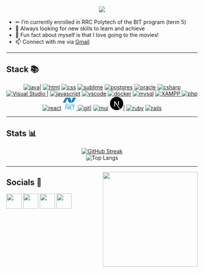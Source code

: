 <div align="center">
  <img src="https://user-images.githubusercontent.com/74038190/240877480-5f6597b4-ff7c-4415-9272-d95759df842f.gif" />
</div>
  
- ✏ I’m currently enrolled in RRC Polytech of the BIT program (term 5)
- 👀 Always looking for new skills to learn and achieve
- 🍿 Fun fact about myself is that I love going to the movies!
- 📫 Connect with me via <a href="mailto: xavieryabados.09@gmail.com">Gmail</a>

---

## Stack 📚
<div align="center">
<!-- JAVA -->
  <a href="https://www.java.com/en/" ><img src="https://user-images.githubusercontent.com/25181517/117201156-9a724800-adec-11eb-9a9d-3cd0f67da4bc.png" alt="java" width="35" height="35" /></a>|
<!-- HTML -->  
  <a href="https://www.w3schools.com/html/" ><img src="https://user-images.githubusercontent.com/25181517/192158954-f88b5814-d510-4564-b285-dff7d6400dad.png" alt="html" width="35" height="35" /></a>
<!-- CSS -->
  <a href="https://www.w3schools.com/css/" ><img src="https://user-images.githubusercontent.com/25181517/183898674-75a4a1b1-f960-4ea9-abcb-637170a00a75.png" alt="css" width="35" height="35" /></a>
<!-- SUBLIME -->
  <a href="https://www.sublimetext.com/" ><img src="https://user-images.githubusercontent.com/25181517/190887576-6653f877-8439-4521-82f3-403086ead892.png" alt="sublime" width="35" height="35" /></a>
<!-- POSTGRESQL -->  
  <a href="https://www.postgresql.org/" ><img src="https://user-images.githubusercontent.com/25181517/117208740-bfb78400-adf5-11eb-97bb-09072b6bedfc.png" alt="postgres" width="35" height="35" /></a>
<!-- ORACLE -->  
  <a href="https://www.oracle.com/ca-en/database/" ><img src="https://user-images.githubusercontent.com/25181517/117208736-bdedc080-adf5-11eb-912f-61c7d43705f6.png" alt="oracle" width="35" height="35" /></a>
<!-- C-SHARP -->  
  <a href="https://www.w3schools.com/cs/index.php" ><img src="https://user-images.githubusercontent.com/25181517/121405384-444d7300-c95d-11eb-959f-913020d3bf90.png" alt="csharp" width="35" height="35" /></a>
<!-- VISUAL STUDIO -->
  <a href="https://visualstudio.microsoft.com" ><img src="https://visualstudio.microsoft.com/wp-content/uploads/2021/10/Product-Icon.svg" alt="Visual Studio" width="35" height="35" /> </a>|
<!-- JAVASCRIPT -->  
  <a href="https://developer.mozilla.org/en-US/docs/Web/JavaScript" ><img src="https://user-images.githubusercontent.com/25181517/117447155-6a868a00-af3d-11eb-9cfe-245df15c9f3f.png" alt="javascript" width="35" height="35" /></a>
<!-- VS CODE -->  
  <a href="https://code.visualstudio.com/" ><img src="https://user-images.githubusercontent.com/25181517/192108891-d86b6220-e232-423a-bf5f-90903e6887c3.png" alt="vscode" width="35" height="35" /></a>
<!-- DOCKER -->  
  <a href="https://www.docker.com/" ><img src="https://user-images.githubusercontent.com/25181517/117207330-263ba280-adf4-11eb-9b97-0ac5b40bc3be.png" alt="docker" width="35" height="35" /></a>
<!-- MYSQL -->  
  <a href="https://www.mysql.com/" ><img src="https://user-images.githubusercontent.com/25181517/183896128-ec99105a-ec1a-4d85-b08b-1aa1620b2046.png" alt="mysql" width="35" height="35" /></a>
<!-- XAMPP -->  
  <a href="https://www.apachefriends.org" ><img src="https://www.apachefriends.org/images/xampp-logo-ac950edf.svg" alt="XAMPP" width="35" height="35"/> </a>
<!-- PHP -->  
  <a href="https://www.php.net/" ><img src="https://user-images.githubusercontent.com/25181517/183570228-6a040b9f-3ddf-47a2-a201-743121dac664.png" alt="php" width="35" height="35" /></a>
<!-- REACT -->  
  <a href="https://www.w3schools.com/REACT/DEFAULT.ASP" ><img src="https://user-images.githubusercontent.com/25181517/183897015-94a058a6-b86e-4e42-a37f-bf92061753e5.png" alt="react" width="35" height="35" /></a>
<!-- .NET -->  
  <a href="https://dotnet.microsoft.com/" ><img src="https://raw.githubusercontent.com/devicons/devicon/master/icons/dot-net/dot-net-plain-wordmark.svg" alt="dotnet" width="35" height="35" /> </a>
<!-- GIT -->  
  <a href="https://git-scm.com/" ><img src="https://user-images.githubusercontent.com/25181517/192108372-f71d70ac-7ae6-4c0d-8395-51d8870c2ef0.png" alt="git" width="35" height="35" /></a>|
<!-- MUI -->
  <a href="https://mui.com/" ><img src="https://user-images.githubusercontent.com/25181517/189716630-fe6c084c-6c66-43af-aa49-64c8aea4a5c2.png" alt="mui" width="35" height="35" /></a>
<!-- NEXTJS -->
  <a href = "https://nextjs.org/" ><img src = "https://github.com/devicons/devicon/blob/master/icons/nextjs/nextjs-original.svg" alt="nextjs" width="35" height="35" /></a>|
<!-- RUBY -->
  <a href="https://www.ruby-lang.org/en/" ><img src="https://user-images.githubusercontent.com/25181517/192603745-7d34df9e-7756-4756-a539-6a61badf7a80.png" alt="ruby" width="35" height="35" /></a>
<!-- RAILS -->
  <a href="https://rubyonrails.org/" ><img src="https://user-images.githubusercontent.com/25181517/192603748-3ac17112-3653-4257-80da-a57334b11411.png" alt="rails" width="35" height="35" /></a> 
</div>

---
## Stats 📊
<div align="center">
  
  [![GitHub Streak](https://streak-stats.demolab.com/?user=xammyboii&theme=gotham)](https://git.io/streak-stats)  <br>
  ![Top Langs](https://github-readme-stats.vercel.app/api/top-langs/?username=xammyboii&layout=compact&theme=gotham)
  
</div>  

---

<img align="right" src="https://user-images.githubusercontent.com/74038190/212897782-96581536-54a0-4b87-87b4-5e55f95e8a8b.gif" width="250" height="250" />

## Socials 📲
<p align="left">
<!-- LINKEDIN -->  
  <a href="https://www.linkedin.com/in//xaviery-abados-b6aa4b213/" ><img src="https://upload.wikimedia.org/wikipedia/commons/f/f8/LinkedIn_icon_circle.svg" width="40" height="40" /></a>
<!-- INSTAGRAM -->  
  <a href="http://www.instagram.com/xammyboii" ><img src="https://upload.wikimedia.org/wikipedia/commons/e/e7/Instagram_logo_2016.svg" width="40" height="40" /></a>
<!-- LETTERBOXD -->  
  <a href="https://letterboxd.com/xammyboii/" ><img src="https://a.ltrbxd.com/logos/letterboxd-decal-dots-pos-rgb.svg" width="40" height="40" /></a>
<!-- TWITTER/X -->  
  <a href="https://www.twitter.com/xammyboii" ><img src="https://raw.githubusercontent.com/danielcranney/readme-generator/main/public/icons/socials/twitter.svg" width="40" height="40" /></a>  
</p>
